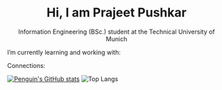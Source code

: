 <h1 align = "center"> Hi, I am Prajeet Pushkar </h1>

<p align="center"> Information Engineering (BSc.) student at the Technical University of Munich

I’m currently learning and working with: 


Connections: 


[![Penguin's GitHub stats](https://github-readme-stats.vercel.app/api?username=PenguinPuff)](https://github.com/anuraghazra/github-readme-stats)
![Top Langs](https://github-readme-stats.vercel.app/api/top-langs/?username=PenguinPuff&layout=compact)

